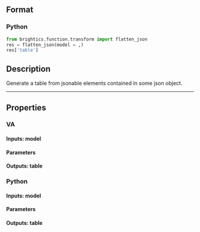 ## Format
### Python
```python
from brightics.function.transform import flatten_json
res = flatten_json(model = ,)
res['table']
```

## Description
Generate a table from jsonable elements contained in some json object.

---

## Properties
### VA
#### Inputs: model

#### Parameters


#### Outputs: table

### Python
#### Inputs: model

#### Parameters


#### Outputs: table

